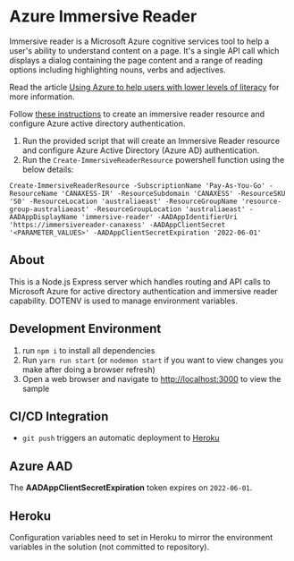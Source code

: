 # Azure Immersive Reader

Immersive reader is a Microsoft Azure cognitive services tool to help a user's ability to understand content on a page. It's a single API call which displays a dialog containing the page content and a range of reading options including highlighting nouns, verbs and adjectives.

Read the article [Using Azure to help users with lower levels of literacy](https://www.canaxess.com.au/articles/using-azure-helps-users-with-lower-levels-literacy/) for more information.

Follow [these instructions](https://docs.microsoft.com/azure/cognitive-services/immersive-reader/how-to-create-immersive-reader) to create an immersive reader resource and configure Azure active directory authentication.

1. Run the provided script that will create an Immersive Reader resource and configure Azure Active Directory (Azure AD) authentication.
1. Run the `Create-ImmersiveReaderResource` powershell function using the below details:

```
Create-ImmersiveReaderResource -SubscriptionName 'Pay-As-You-Go' -ResourceName 'CANAXESS-IR' -ResourceSubdomain 'CANAXESS' -ResourceSKU 'S0' -ResourceLocation 'australiaeast' -ResourceGroupName 'resource-group-australiaeast' -ResourceGroupLocation 'australiaeast' -AADAppDisplayName 'immersive-reader' -AADAppIdentifierUri 'https://immersivereader-canaxess' -AADAppClientSecret '<PARAMETER_VALUES>' -AADAppClientSecretExpiration '2022-06-01'
```

## About
This is a Node.js Express server which handles routing and API calls to Microsoft Azure for active directory authentication and immersive reader capability. DOTENV is used to manage environment variables.

## Development Environment

1. run `npm i` to install all dependencies
1. Run `yarn run start` (or `nodemon start` if you want to view changes you make after doing a browser refresh)
1. Open a web browser and navigate to [http://localhost:3000](http://localhost:3000) to view the sample

## CI/CD Integration
* `git push` triggers an automatic deployment to [Heroku](https://canaxess-immersive-reader.herokuapp.com/)

## Azure AAD
The **AADAppClientSecretExpiration** token expires on `2022-06-01`.

## Heroku
Configuration variables need to set in Heroku to mirror the environment variables in the solution (not committed to repository).


